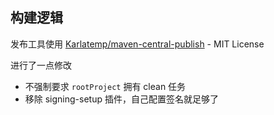 ## 构建逻辑

发布工具使用 [Karlatemp/maven-central-publish](https://github.com/Karlatemp/maven-central-publish) - MIT License

进行了一点修改
+ 不强制要求 `rootProject` 拥有 clean 任务
+ 移除 signing-setup 插件，自己配置签名就足够了
